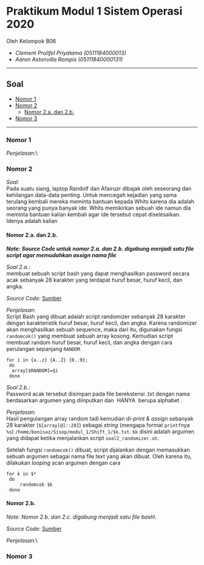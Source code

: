 # Praktikum Modul 1 Sistem Operasi 2020
Oleh Kelompok B06
* _Clement Prolifel Priyatama (0511184000013)_
* _Aaron Astonvilla Rompis (05111840000131)_

----------------------------------------------------------------
## Soal
* [Nomor 1](#nomor1)
* [Nomor 2](#nomor2)
  * [Nomor 2.a. dan 2.b.](#nomor-2a)
* [Nomor 3](#nomor3)
----------------------------------------------------------------

### Nomor 1
_Penjelasan:_\


### Nomor 2
  _Soal:_\
  Pada suatu siang, laptop Randolf dan Afairuzr dibajak oleh seseorang dan kehilangan
  data-data penting. Untuk mencegah kejadian yang sama terulang kembali mereka
  meminta bantuan kepada Whits karena dia adalah seorang yang punya banyak ide.
  Whits memikirkan sebuah ide namun dia meminta bantuan kalian kembali agar ide
  tersebut cepat diselesaikan. Idenya adalah kalian
    
   #### Nomor 2.a. dan 2.b.
   _**Note: Source Code untuk nomor 2.a. dan 2.b. digabung menjadi satu file script agar memudahkan assign nama file**_
   
   _Soal 2.a.:_\
   membuat sebuah script bash yang
   dapat menghasilkan password secara acak sebanyak 28 karakter yang terdapat huruf
   besar, huruf kecil, dan angka.
   
   _Source Code:_ [Sumber](https://github.com/prolifel/SoalShiftSISOP20_modul1_B06/blob/master/soal2/soal2_randomizer.sh)
   
   _Penjelasan:_\
   Script Bash yang dibuat adalah script randomizer sebanyak 28 karakter dengan karakteristik
   huruf besar, huruf kecil, dan angka.
   Karena randomizer akan menghasilkan sebuah sequence, maka dari itu, digunakan fungsi `randomcok()`
   yang membuat sebuah array kosong. Kemudian script membuat random huruf besar, huruf kecil, dan angka dengan cara
   perulangan sepanjang `RANDOM`
   ``` 
   for i in {a..z} {A..Z} {0..9};
    do
     array[$RANDOM]=$i
    done
   ```
   
   _Soal 2.b.:_\
   Password acak tersebut disimpan pada file berekstensi .txt dengan nama berdasarkan argumen yang diinputkan dan ​ HANYA ​ berupa alphabet​ .
   
   _Penjelasan:_\
   Hasil pengulangan array random tadi kemudian di-_print & assign_ sebanyak 28 karakter (`${array[@]::28}`) sebagai _string_ (mengapa format `printf`nya `%s`) `/home/bonisaz/Sisop/modul_1/Shift_1/$k.txt`. `$k` disini adalah argumen yang didapat ketika menjalankan script `soal2_randomizer.sh`.
   
   Setelah fungsi `randomcok()` dibuat, script dijalankan dengan memasukkan sebuah argumen sebagai nama file text yang akan dibuat. Oleh karena itu, dilakukan _looping_ scan argumen dengan cara
   ```
   for k in $*
    do
	    randomcok $k
    done
```

#### Nomor 2.b.


_Note: Nomor 2.b. dan 2.c. digabung menjadi satu file bash_\

_Source Code:_ [Sumber](https://github.com/prolifel/SoalShiftSISOP20_modul1_B06/blob/master/soal2/soal2_enkripsi.sh)

_Penjelasan:_\

### Nomor 3
